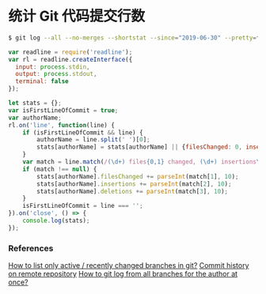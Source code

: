 # 统计 Git 代码提交行数
```bash
$ git log --all --no-merges --shortstat --since="2019-06-30" --pretty=format:'%an %ae' | node ../fe-boss-v2/git-stats.js
```

```js
var readline = require('readline');
var rl = readline.createInterface({
  input: process.stdin,
  output: process.stdout,
  terminal: false
});

let stats = {};
var isFirstLineOfCommit = true;
var authorName;
rl.on('line', function(line) {
    if (isFirstLineOfCommit && line) {
        authorName = line.split(' ')[0];
        stats[authorName] = stats[authorName] || {filesChanged: 0, insertions: 0, deletions: 0};
    }
	var match = line.match(/(\d+) files{0,1} changed, (\d+) insertions\(\+\), (\d+) deletions\(-\)/);
    if (match !== null) {
	    stats[authorName].filesChanged += parseInt(match[1], 10);
	    stats[authorName].insertions += parseInt(match[2], 10);
	    stats[authorName].deletions += parseInt(match[3], 10);
    }
    isFirstLineOfCommit = line === '';
}).on('close', () => {
    console.log(stats);
});
```

### References
[How to list only active / recently changed branches in git?](https://stackoverflow.com/questions/11135052/how-to-list-only-active-recently-changed-branches-in-git)
[Commit history on remote repository](https://stackoverflow.com/questions/13941976/commit-history-on-remote-repository)
[How to git log from all branches for the author at once?](https://stackoverflow.com/questions/10349302/how-to-git-log-from-all-branches-for-the-author-at-once)
